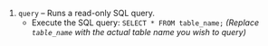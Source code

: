 1. `query` – Runs a read-only SQL query.
   - Execute the SQL query: `SELECT * FROM table_name;`
      *(Replace `table_name` with the actual table name you wish to query)*
